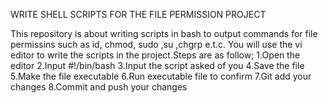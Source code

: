 WRITE SHELL SCRIPTS FOR THE FILE PERMISSION PROJECT

This repository is about writing scripts in bash to output commands for file permissins such as id, chmod, sudo ,su ,chgrp e.t.c. You will use the vi editor to write the scripts in the project.Steps are as follow;
         1.Open the editor
         2.Input #!/bin/bash
         3.Input the script asked of you
         4.Save the file
         5.Make the file executable
         6.Run executable file to confirm
         7.Git add your changes
         8.Commit and push your changes
